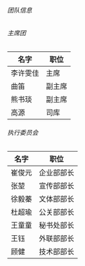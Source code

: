 ###### 团队信息
###### 主席团
| 名字     	| 职位   	|
|----------	|--------	|
| 李许雯佳 	| 主席   	|
| 曲笛     	| 副主席 	|
| 熊书琰   	| 副主席 	|
| 高源     	| 司库   	|
###### 执行委员会
|名字|职位|
| ----------- | ----------- |
|崔俊元|企业部部长|
|张堃|宣传部部长|
|徐毅蓁|文体部部长|
|杜超瑜|公关部部长|
|王童童|秘书处部长|
|王钰|外联部部长|
|顾健|技术部部长|